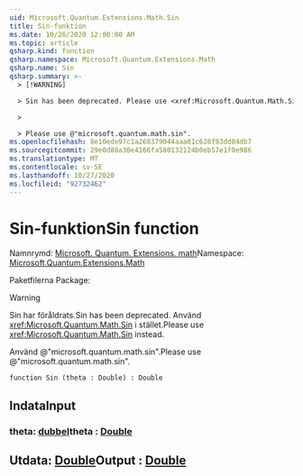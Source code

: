 ```yaml
---
uid: Microsoft.Quantum.Extensions.Math.Sin
title: Sin-funktion
ms.date: 10/26/2020 12:00:00 AM
ms.topic: article
qsharp.kind: function
qsharp.namespace: Microsoft.Quantum.Extensions.Math
qsharp.name: Sin
qsharp.summary: >-
  > [!WARNING]

  > Sin has been deprecated. Please use <xref:Microsoft.Quantum.Math.Sin> instead.

  >

  > Please use @"microsoft.quantum.math.sin".
ms.openlocfilehash: 8e10ede97c1a268379044aaa01c628f93dd84db7
ms.sourcegitcommit: 29e0d88a30e4166fa580132124b0eb57e1f0e986
ms.translationtype: MT
ms.contentlocale: sv-SE
ms.lasthandoff: 10/27/2020
ms.locfileid: "92732462"
---
```

# <a name="sin-function"></a><span data-ttu-id="2f564-102">Sin-funktion</span><span class="sxs-lookup"><span data-stu-id="2f564-102">Sin function</span></span>

<span data-ttu-id="2f564-103">Namnrymd: [Microsoft. Quantum. Extensions. math](xref:Microsoft.Quantum.Extensions.Math)</span><span class="sxs-lookup"><span data-stu-id="2f564-103">Namespace: [Microsoft.Quantum.Extensions.Math](xref:Microsoft.Quantum.Extensions.Math)</span></span>

<span data-ttu-id="2f564-104">Paketfilerna [](https://nuget.org/packages/)</span><span class="sxs-lookup"><span data-stu-id="2f564-104">Package: [](https://nuget.org/packages/)</span></span>


> [!WARNING]
> <span data-ttu-id="2f564-105">Sin har föråldrats.</span><span class="sxs-lookup"><span data-stu-id="2f564-105">Sin has been deprecated.</span></span> <span data-ttu-id="2f564-106">Använd <xref:Microsoft.Quantum.Math.Sin> i stället.</span><span class="sxs-lookup"><span data-stu-id="2f564-106">Please use <xref:Microsoft.Quantum.Math.Sin> instead.</span></span>
>
> <span data-ttu-id="2f564-107">Använd @"microsoft.quantum.math.sin".</span><span class="sxs-lookup"><span data-stu-id="2f564-107">Please use @"microsoft.quantum.math.sin".</span></span>



```qsharp
function Sin (theta : Double) : Double
```


## <a name="input"></a><span data-ttu-id="2f564-108">Indata</span><span class="sxs-lookup"><span data-stu-id="2f564-108">Input</span></span>

### <a name="theta--double"></a><span data-ttu-id="2f564-109">theta: [dubbel](xref:microsoft.quantum.lang-ref.double)</span><span class="sxs-lookup"><span data-stu-id="2f564-109">theta : [Double](xref:microsoft.quantum.lang-ref.double)</span></span>





## <a name="output--double"></a><span data-ttu-id="2f564-110">Utdata: [Double](xref:microsoft.quantum.lang-ref.double)</span><span class="sxs-lookup"><span data-stu-id="2f564-110">Output : [Double](xref:microsoft.quantum.lang-ref.double)</span></span>

